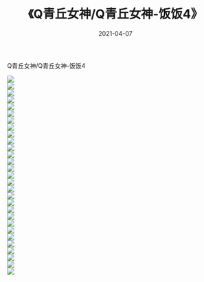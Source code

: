 ﻿---
layout: post
title:  《Q青丘女神/Q青丘女神-饭饭4》
date:   2021-04-07
img: http://img.660000.xyz/Sharelink/网络美图/2021/Q青丘女神/Q青丘女神-饭饭4/000.jpg
categories: [美女, 清纯, 唯美]
---

Q青丘女神/Q青丘女神-饭饭4

 ![](http://img.660000.xyz/Sharelink/网络美图/2021/Q青丘女神/Q青丘女神-饭饭4/001.jpg) <br>![](http://img.660000.xyz/Sharelink/网络美图/2021/Q青丘女神/Q青丘女神-饭饭4/002.jpg) <br>![](http://img.660000.xyz/Sharelink/网络美图/2021/Q青丘女神/Q青丘女神-饭饭4/003.jpg) <br>![](http://img.660000.xyz/Sharelink/网络美图/2021/Q青丘女神/Q青丘女神-饭饭4/004.jpg) <br>![](http://img.660000.xyz/Sharelink/网络美图/2021/Q青丘女神/Q青丘女神-饭饭4/005.jpg) <br>![](http://img.660000.xyz/Sharelink/网络美图/2021/Q青丘女神/Q青丘女神-饭饭4/006.jpg) <br>![](http://img.660000.xyz/Sharelink/网络美图/2021/Q青丘女神/Q青丘女神-饭饭4/007.jpg) <br>![](http://img.660000.xyz/Sharelink/网络美图/2021/Q青丘女神/Q青丘女神-饭饭4/008.jpg) <br>![](http://img.660000.xyz/Sharelink/网络美图/2021/Q青丘女神/Q青丘女神-饭饭4/009.jpg) <br>![](http://img.660000.xyz/Sharelink/网络美图/2021/Q青丘女神/Q青丘女神-饭饭4/010.jpg) <br>![](http://img.660000.xyz/Sharelink/网络美图/2021/Q青丘女神/Q青丘女神-饭饭4/011.jpg) <br>![](http://img.660000.xyz/Sharelink/网络美图/2021/Q青丘女神/Q青丘女神-饭饭4/012.jpg) <br>![](http://img.660000.xyz/Sharelink/网络美图/2021/Q青丘女神/Q青丘女神-饭饭4/013.jpg) <br>![](http://img.660000.xyz/Sharelink/网络美图/2021/Q青丘女神/Q青丘女神-饭饭4/014.jpg) <br>![](http://img.660000.xyz/Sharelink/网络美图/2021/Q青丘女神/Q青丘女神-饭饭4/015.jpg) <br>![](http://img.660000.xyz/Sharelink/网络美图/2021/Q青丘女神/Q青丘女神-饭饭4/016.jpg) <br>![](http://img.660000.xyz/Sharelink/网络美图/2021/Q青丘女神/Q青丘女神-饭饭4/017.jpg) <br>![](http://img.660000.xyz/Sharelink/网络美图/2021/Q青丘女神/Q青丘女神-饭饭4/018.jpg) <br>![](http://img.660000.xyz/Sharelink/网络美图/2021/Q青丘女神/Q青丘女神-饭饭4/019.jpg) <br>![](http://img.660000.xyz/Sharelink/网络美图/2021/Q青丘女神/Q青丘女神-饭饭4/020.jpg) <br>![](http://img.660000.xyz/Sharelink/网络美图/2021/Q青丘女神/Q青丘女神-饭饭4/021.jpg) <br>![](http://img.660000.xyz/Sharelink/网络美图/2021/Q青丘女神/Q青丘女神-饭饭4/022.jpg) <br>![](http://img.660000.xyz/Sharelink/网络美图/2021/Q青丘女神/Q青丘女神-饭饭4/023.jpg) <br>![](http://img.660000.xyz/Sharelink/网络美图/2021/Q青丘女神/Q青丘女神-饭饭4/024.jpg) <br>![](http://img.660000.xyz/Sharelink/网络美图/2021/Q青丘女神/Q青丘女神-饭饭4/025.jpg) <br>![](http://img.660000.xyz/Sharelink/网络美图/2021/Q青丘女神/Q青丘女神-饭饭4/026.jpg) <br>![](http://img.660000.xyz/Sharelink/网络美图/2021/Q青丘女神/Q青丘女神-饭饭4/027.jpg) <br>![](http://img.660000.xyz/Sharelink/网络美图/2021/Q青丘女神/Q青丘女神-饭饭4/028.jpg) <br>![](http://img.660000.xyz/Sharelink/网络美图/2021/Q青丘女神/Q青丘女神-饭饭4/029.jpg) <br>
